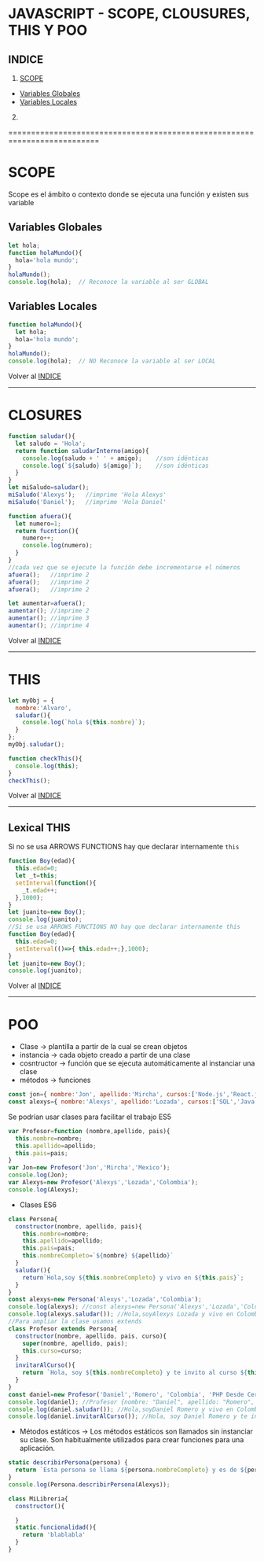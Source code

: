 JAVASCRIPT - SCOPE, CLOUSURES, THIS Y POO
=========================================
INDICE
------
1. [SCOPE](#scope)
  * [Variables Globales](#Variables-globales)
  * [Variables Locales](#Variables-locales)
2.
==========================================================================
  
  
SCOPE
=====
Scope es el ámbito o contexto donde se ejecuta una función y existen sus variable

Variables Globales
------------------
```javascript
let hola;
function holaMundo(){
  hola='hola mundo';
}
holaMundo();
console.log(hola);  // Reconoce la variable al ser GLOBAL
```
Variables Locales
-----------------
```javascript
function holaMundo(){
  let hola;
  hola='hola mundo';
}
holaMundo();
console.log(hola);  // NO Reconoce la variable al ser LOCAL
```
Volver al [INDICE](#indice)

----------------------------------

CLOSURES
========
```javascript
function saludar(){
  let saludo = 'Hola';
  return function saludarInterno(amigo){
    console.log(saludo + ' ' + amigo);    //son idénticas
    console.log(`${saludo} ${amigo}`);    //son idénticas
  }
}
let miSaludo=saludar();
miSaludo('Alexys');   //imprime 'Hola Alexys'
miSaludo('Daniel');   //imprime 'Hola Daniel'
```
```javascript
function afuera(){
  let numero=1;
  return fucntion(){
    numero++;
    console.log(numero);
  }
}
//cada vez que se ejecute la función debe incrementarse el números
afuera();   //imprime 2
afuera();   //imprime 2
afuera();   //imprime 2

let aumentar=afuera();
aumentar(); //imprime 2
aumentar(); //imprime 3
aumentar(); //imprime 4
```
Volver al [INDICE](#indice)

----------------------------------

THIS
====
```javascript
let myObj = {
  nombre:'Alvaro',
  saludar(){
    console.log(`hola ${this.nombre}`);
  }
};
myObj.saludar();
```
```javascript
function checkThis(){
  console.log(this);
}
checkThis();
```
Volver al [INDICE](#indice)

----------------------------------

Lexical THIS
------------
Si no se usa ARROWS FUNCTIONS hay que declarar internamente `this`
```javascript
function Boy(edad){
  this.edad=0;
  let _t=this;
  setInterval(function(){
    _t.edad++;
  },1000);
}
let juanito=new Boy();
console.log(juanito);
//Si se usa ARROWS FUNCTIONS NO hay que declarar internamente this
function Boy(edad){
  this.edad=0;
  setInterval(()=>{ this.edad++;},1000);
}
let juanito=new Boy();
console.log(juanito);
```
Volver al [INDICE](#indice)

----------------------------------

POO
===
* Clase -> plantilla a partir de la cual se crean objetos
* instancia -> cada objeto creado a partir de una clase
* cosntructor -> función que se ejecuta automáticamente al instanciar una clase
* métodos -> funciones
```javascript
const jon={ nombre:'Jon', apellido:'Mircha', cursos:['Node.js','React.js'], pais:'Mexico' }
const alexys={ nombre:'Alexys', apellido:'Lozada', cursos:['SQL','Java'], pais:'Colombia' }
```
Se podrían usar clases para facilitar el trabajo ES5
```javascript
var Profesor=function (nombre,apellido, pais){
  this.nombre=nombre;
  this.apellido=apellido;
  this.pais=pais;
}
var Jon=new Profesor('Jon','Mircha','Mexico');
console.log(Jon);
var Alexys=new Profesor('Alexys','Lozada','Colombia');
console.log(Alexys);
```
* Clases ES6
```javascript
class Persona{
  constructor(nombre, apellido, pais){
    this.nombre=nombre;
    this.apellido=apellido;
    this.pais=pais;
    this.nombreCompleto=`${nombre} ${apellido}`
  }
  saludar(){ 
    return`Hola,soy ${this.nombreCompleto} y vivo en ${this.pais}`; 
  }
}
const alexys=new Persona('Alexys','Lozada','Colombia');
console.log(alexys); //const alexys=new Persona('Alexys','Lozada','Colombia');
console.log(alexys.saludar()); //Hola,soyAlexys Lozada y vivo en Colombia
//Para ampliar la clase usamos extends
class Profesor extends Persona{
  constructor(nombre, apellido, pais, curso){
    super(nombre, apellido, pais);
    this.curso=curso;
  }
  invitarAlCurso(){ 
    return `Hola, soy ${this.nombreCompleto} y te invito al curso ${this.curso}. ¡Nos vemos en clase!` 
  }
}
const daniel=new Profesor('Daniel','Romero', 'Colombia', 'PHP Desde Cero');
console.log(daniel); //Profesor {nombre: "Daniel", apellido: "Romero", pais: "Colombia", nombreCompleto: "Daniel Romero", curso: "Git"}
console.log(daniel.saludar()); //Hola,soyDaniel Romero y vivo en Colombia
console.log(daniel.invitarAlCurso()); //Hola, soy Daniel Romero y te invito al curso PHP Desde Cero. ¡Nos vemos en clase!
```

* Métodos estáticos -> Los métodos estáticos son llamados sin instanciar su clase. Son habitualmente utilizados para crear funciones para una aplicación.
```javascript
static describirPersona(persona) {
  return `Esta persona se llama ${persona.nombreCompleto} y es de ${persona.pais}`
}
console.log(Persona.describirPersona(Alexys));

class MiLibreria{
  constructor(){

  }
  static.funcionalidad(){
    return 'blablabla'
  }
}
```
